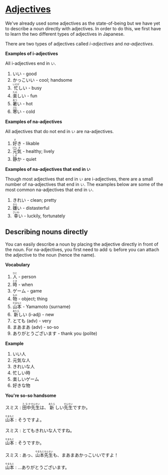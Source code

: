# [Adjectives](http://www.guidetojapanese.org/learn/complete/adjectives)

We've already used some adjectives as the state-of-being but we have yet to describe a noun directly with adjectives. In order to do this, we first have to learn the two different types of adjectives in Japanese.

There are two types of adjectives called *i-adjectives* and *na-adjectives*.

**Examples of i-adjectives**

All i-adjectives end in `い`.

1. いい - good
1. かっこいい - cool; handsome
1. <ruby>忙<rt>いそが</rt>しい</ruby> - busy
1. <ruby>楽<rt>たの</rt>しい</ruby> - fun
1. <ruby>暑<rt>あつ</rt>い</ruby> - hot
1. <ruby>寒<rt>さむ</rt>い</ruby> - cold

**Examples of na-adjectives**

All adjectives that do not end in `い` are na-adjectives.

1. <ruby>好<rt>す</rt>き</ruby> - likable
1. <ruby>元<rt>げん</rt>気<rt>き</rt></ruby> - healthy; lively
1. <ruby>静<rt>しず</rt>か</ruby> - quiet

**Examples of na-adjectives that end in `い`**

Though most adjectives that end in `い` are i-adjectives, there are a small number of na-adjectives that end in `い`. The examples below are some of the most common na-adjectives that end in `い`.

1. きれい - clean; pretty
1. <ruby>嫌<rt>きら</rt>い</ruby> - distasterful
1. <ruby>幸<rt>さいわ</rt>い</ruby> - luckily, fortunately

## Describing nouns directly

You can easily describe a noun by placing the adjective directly in front of the noun. For na-adjectives, you first need to add `な` before you can attach the adjective to the noun (hence the name).

**Vocabulary**

1. <ruby>人<rt>ひと</rt></ruby> - person
1. <ruby>時<rt>とき</rt></ruby> - when
1. ゲーム - game
1. <ruby>物<rt>もの</rt></ruby> - object; thing
1. <ruby>山本<rt>やまもと</rt></ruby> - Yamamoto (surname)
1. <ruby>新<rt>あたら</rt>しい</ruby> (i-adj) - new
1. とても (adv) - very
1. まあまあ (adv) - so-so
1. ありがとうございます - thank you (polite)

**Example**

1. いい人
1. 元気な人
1. きれいな人
1. 忙しい時
1. 楽しいゲーム
1. 好きな物

**You're so-so handsome**

スミス : <ruby>田中<rt>たなか</rt>先生<rt>せんせい</rt>は、<rt></rt>新<rt>あたら</rt>しい<rt></rt>先生<rt>せんせい</rt>ですか。</ruby>

<ruby>山本<rt>やまもと</rt></ruby> : そうですよ。

スミス : とてもきれいな人ですね。

<ruby>山本<rt>やまもと</rt></ruby> : そうですか。

スミス : <ruby>あっ、<rt></rt>山本<rt>やまもと</rt>先生<rt>せんせい</rt>も、まあまあかっこいいですよ！</ruby>

<ruby>山本<rt>やまもと</rt></ruby> : ...ありがとうございます。